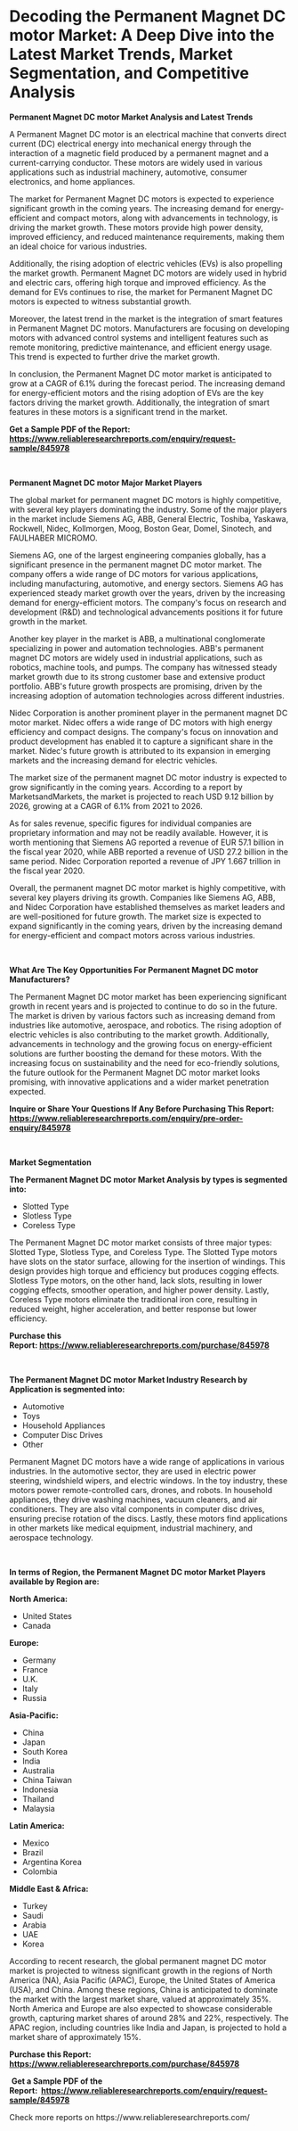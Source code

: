 <p><h1>Decoding the Permanent Magnet DC motor Market: A Deep Dive into the Latest Market Trends, Market Segmentation, and Competitive Analysis</h1></p><p><strong>Permanent Magnet DC motor Market Analysis and Latest Trends</strong></p>
<p><p>A Permanent Magnet DC motor is an electrical machine that converts direct current (DC) electrical energy into mechanical energy through the interaction of a magnetic field produced by a permanent magnet and a current-carrying conductor. These motors are widely used in various applications such as industrial machinery, automotive, consumer electronics, and home appliances.</p><p>The market for Permanent Magnet DC motors is expected to experience significant growth in the coming years. The increasing demand for energy-efficient and compact motors, along with advancements in technology, is driving the market growth. These motors provide high power density, improved efficiency, and reduced maintenance requirements, making them an ideal choice for various industries.</p><p>Additionally, the rising adoption of electric vehicles (EVs) is also propelling the market growth. Permanent Magnet DC motors are widely used in hybrid and electric cars, offering high torque and improved efficiency. As the demand for EVs continues to rise, the market for Permanent Magnet DC motors is expected to witness substantial growth.</p><p>Moreover, the latest trend in the market is the integration of smart features in Permanent Magnet DC motors. Manufacturers are focusing on developing motors with advanced control systems and intelligent features such as remote monitoring, predictive maintenance, and efficient energy usage. This trend is expected to further drive the market growth.</p><p>In conclusion, the Permanent Magnet DC motor market is anticipated to grow at a CAGR of 6.1% during the forecast period. The increasing demand for energy-efficient motors and the rising adoption of EVs are the key factors driving the market growth. Additionally, the integration of smart features in these motors is a significant trend in the market.</p></p>
<p><strong>Get a Sample PDF of the Report:&nbsp; <a href="https://www.reliableresearchreports.com/enquiry/request-sample/845978">https://www.reliableresearchreports.com/enquiry/request-sample/845978</a></strong></p>
<p>&nbsp;</p>
<p><strong>Permanent Magnet DC motor Major Market Players</strong></p>
<p><p>The global market for permanent magnet DC motors is highly competitive, with several key players dominating the industry. Some of the major players in the market include Siemens AG, ABB, General Electric, Toshiba, Yaskawa, Rockwell, Nidec, Kollmorgen, Moog, Boston Gear, Domel, Sinotech, and FAULHABER MICROMO.</p><p>Siemens AG, one of the largest engineering companies globally, has a significant presence in the permanent magnet DC motor market. The company offers a wide range of DC motors for various applications, including manufacturing, automotive, and energy sectors. Siemens AG has experienced steady market growth over the years, driven by the increasing demand for energy-efficient motors. The company's focus on research and development (R&D) and technological advancements positions it for future growth in the market.</p><p>Another key player in the market is ABB, a multinational conglomerate specializing in power and automation technologies. ABB's permanent magnet DC motors are widely used in industrial applications, such as robotics, machine tools, and pumps. The company has witnessed steady market growth due to its strong customer base and extensive product portfolio. ABB's future growth prospects are promising, driven by the increasing adoption of automation technologies across different industries.</p><p>Nidec Corporation is another prominent player in the permanent magnet DC motor market. Nidec offers a wide range of DC motors with high energy efficiency and compact designs. The company's focus on innovation and product development has enabled it to capture a significant share in the market. Nidec's future growth is attributed to its expansion in emerging markets and the increasing demand for electric vehicles.</p><p>The market size of the permanent magnet DC motor industry is expected to grow significantly in the coming years. According to a report by MarketsandMarkets, the market is projected to reach USD 9.12 billion by 2026, growing at a CAGR of 6.1% from 2021 to 2026.</p><p>As for sales revenue, specific figures for individual companies are proprietary information and may not be readily available. However, it is worth mentioning that Siemens AG reported a revenue of EUR 57.1 billion in the fiscal year 2020, while ABB reported a revenue of USD 27.2 billion in the same period. Nidec Corporation reported a revenue of JPY 1.667 trillion in the fiscal year 2020.</p><p>Overall, the permanent magnet DC motor market is highly competitive, with several key players driving its growth. Companies like Siemens AG, ABB, and Nidec Corporation have established themselves as market leaders and are well-positioned for future growth. The market size is expected to expand significantly in the coming years, driven by the increasing demand for energy-efficient and compact motors across various industries.</p></p>
<p>&nbsp;</p>
<p><strong>What Are The Key Opportunities For Permanent Magnet DC motor Manufacturers?</strong></p>
<p><p>The Permanent Magnet DC motor market has been experiencing significant growth in recent years and is projected to continue to do so in the future. The market is driven by various factors such as increasing demand from industries like automotive, aerospace, and robotics. The rising adoption of electric vehicles is also contributing to the market growth. Additionally, advancements in technology and the growing focus on energy-efficient solutions are further boosting the demand for these motors. With the increasing focus on sustainability and the need for eco-friendly solutions, the future outlook for the Permanent Magnet DC motor market looks promising, with innovative applications and a wider market penetration expected.</p></p>
<p><strong>Inquire or Share Your Questions If Any Before Purchasing This Report: <a href="https://www.reliableresearchreports.com/enquiry/pre-order-enquiry/845978">https://www.reliableresearchreports.com/enquiry/pre-order-enquiry/845978</a></strong></p>
<p>&nbsp;</p>
<p><strong>Market Segmentation</strong></p>
<p><strong>The Permanent Magnet DC motor Market Analysis by types is segmented into:</strong></p>
<p><ul><li>Slotted Type</li><li>Slotless Type</li><li>Coreless Type</li></ul></p>
<p><p>The Permanent Magnet DC motor market consists of three major types: Slotted Type, Slotless Type, and Coreless Type. The Slotted Type motors have slots on the stator surface, allowing for the insertion of windings. This design provides high torque and efficiency but produces cogging effects. Slotless Type motors, on the other hand, lack slots, resulting in lower cogging effects, smoother operation, and higher power density. Lastly, Coreless Type motors eliminate the traditional iron core, resulting in reduced weight, higher acceleration, and better response but lower efficiency.</p></p>
<p><strong>Purchase this Report:&nbsp;<a href="https://www.reliableresearchreports.com/purchase/845978">https://www.reliableresearchreports.com/purchase/845978</a></strong></p>
<p>&nbsp;</p>
<p><strong>The Permanent Magnet DC motor Market Industry Research by Application is segmented into:</strong></p>
<p><ul><li>Automotive</li><li>Toys</li><li>Household Appliances</li><li>Computer Disc Drives</li><li>Other</li></ul></p>
<p><p>Permanent Magnet DC motors have a wide range of applications in various industries. In the automotive sector, they are used in electric power steering, windshield wipers, and electric windows. In the toy industry, these motors power remote-controlled cars, drones, and robots. In household appliances, they drive washing machines, vacuum cleaners, and air conditioners. They are also vital components in computer disc drives, ensuring precise rotation of the discs. Lastly, these motors find applications in other markets like medical equipment, industrial machinery, and aerospace technology.</p></p>
<p>&nbsp;</p>
<p><strong>In terms of Region, the Permanent Magnet DC motor Market Players available by Region are:</strong></p>
<p>
    <p> <strong> North America: </strong>
        <ul>
            <li>United States</li>
            <li>Canada</li>
        </ul>
        </p> 
    <p> <strong> Europe: </strong>
        <ul>
            <li>Germany</li>
            <li>France</li>
            <li>U.K.</li>
            <li>Italy</li>
            <li>Russia</li>
        </ul>
        </p> 
    <p> <strong> Asia-Pacific: </strong>
        <ul>
            <li>China</li>
            <li>Japan</li>
            <li>South Korea</li>
            <li>India</li>
            <li>Australia</li>
            <li>China Taiwan</li>
            <li>Indonesia</li>
            <li>Thailand</li>
            <li>Malaysia</li>
        </ul>
        </p> 
    <p> <strong> Latin America: </strong>
        <ul>
            <li>Mexico</li>
            <li>Brazil</li>
            <li>Argentina Korea</li>
            <li>Colombia</li>
        </ul>
        </p> 
    <p> <strong> Middle East & Africa: </strong>
        <ul>
            <li>Turkey</li>
            <li>Saudi</li>
            <li>Arabia</li>
            <li>UAE</li>
            <li>Korea</li>
        </ul>
    </p>
    </p>
<p><p>According to recent research, the global permanent magnet DC motor market is projected to witness significant growth in the regions of North America (NA), Asia Pacific (APAC), Europe, the United States of America (USA), and China. Among these regions, China is anticipated to dominate the market with the largest market share, valued at approximately 35%. North America and Europe are also expected to showcase considerable growth, capturing market shares of around 28% and 22%, respectively. The APAC region, including countries like India and Japan, is projected to hold a market share of approximately 15%.</p></p>
<p><strong>Purchase this Report: <a href="https://www.reliableresearchreports.com/purchase/845978">https://www.reliableresearchreports.com/purchase/845978</a></strong></p>
<p>&nbsp;<strong>Get a Sample PDF of the Report:&nbsp;&nbsp;<a href="https://www.reliableresearchreports.com/enquiry/request-sample/845978">https://www.reliableresearchreports.com/enquiry/request-sample/845978</a></strong></p>
<p><strong></strong></p>
<p>Check more reports on https://www.reliableresearchreports.com/</p>